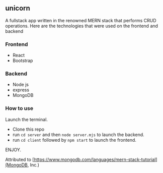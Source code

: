 ## unicorn

A fullstack app written in the renowned MERN stack that performs CRUD operations. Here are the technologies that were used on the frontend and backend

### Frontend
- React
- Bootstrap

### Backend
- Node js
- express
- MongoDB

### How to use
Launch the terminal.
- Clone this repo
- run `cd server` and then `node server.mjs` to launch the backend.
- run `cd client` followed by `npm start` to launch the frontend.

ENJOY.

Attributed to [https://www.mongodb.com/languages/mern-stack-tutorial](MongoDB, Inc.)